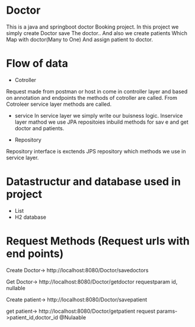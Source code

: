 # Doctor

This is a java and springboot doctor Booking project. In this  project we simply create Doctor save The doctor.. And also we create patients Which Map with doctor(Many to One) And assign patient to doctor.


# Flow of data

* Cotroller

Request made from postman or host in come in controller layer and based on annotation and endpoints the methods of cotroller are called. From Cotroleer service layer methods are called.

* service
In service layer we simply write our buisness logic. Inservice layer mathod we use JPA repositoies inbuild methods for sav e and get doctor and patients.

* Repository

Repository interface is exctends JPS repository which methods we use in service layer.

# Datastructur and database used in project
 * List
 * H2 database
 
 # Request Methods (Request urls with end points)
 
 
 Create Doctor-> http://localhost:8080/Doctor/savedoctors
 
 
 Get Doctor->  http://localhost:8080/Doctor/getdoctor  requestparam id, nullable


Create patient-> http://localhost:8080/Doctor/savepatient


 get patient-> http://localhost:8080/Doctor/getpatient request params->patient_id,doctor_id @Nulaable
